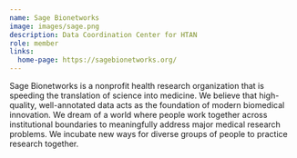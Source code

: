```yaml
---
name: Sage Bionetworks
image: images/sage.png
description: Data Coordination Center for HTAN
role: member
links:
  home-page: https://sagebionetworks.org/
---
```


Sage Bionetworks is a nonprofit health research organization that is speeding the translation of science into medicine.  We believe that high-quality, well-annotated data acts as the foundation of modern biomedical innovation. We dream of a world where people work together across institutional boundaries to meaningfully address major medical research problems.  We incubate new ways for diverse groups of people to practice research together. 
